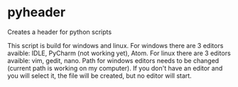 # pyheader
Creates a header for python scripts

This script is build for windows and linux.
For windows there are 3 editors avaible: IDLE, PyCharm (not working yet), Atom.
For linux there are 3 editors avaible: vim, gedit, nano.
Path for windows editors needs to be changed (current path is working on my computer).
If you don't have an editor and you will select it, the file will be created, but no editor will start.
